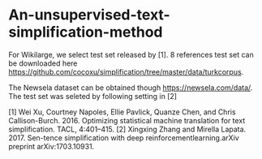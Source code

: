 # An-unsupervised-text-simplification-method

For Wikilarge, we select test set released by [1]. 8 references test set can be downloaded here https://github.com/cocoxu/simplification/tree/master/data/turkcorpus.

The Newsela dataset can be obtained though https://newsela.com/data/. The test set was seleted by following setting in [2]




[1] Wei Xu, Courtney Napoles, Ellie Pavlick, Quanze Chen, and Chris Callison-Burch. 2016. Optimizing statistical machine translation for text simplification. TACL, 4:401–415.
[2] Xingxing  Zhang  and  Mirella  Lapata.  2017.   Sen-tence  simplification  with  deep  reinforcementlearning.arXiv preprint arXiv:1703.10931.
